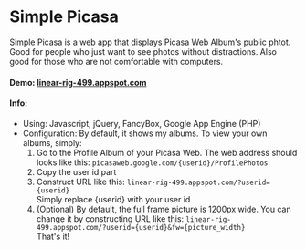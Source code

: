 Simple Picasa
=========

Simple Picasa is a web app that displays Picasa Web Album's public phtot. Good for people who just want to see photos without distractions. Also good for those who are not comfortable with computers.
<br>

#### Demo: [linear-rig-499.appspot.com](https://linear-rig-499.appspot.com)


#### Info:  
- Using: Javascript, jQuery, FancyBox, Google App Engine (PHP)
- Configuration: By default, it shows my albums. To view your own albums, simply:  
  1. Go to the Profile Album of your Picasa Web. The web address should looks like this: ```picasaweb.google.com/{userid}/ProfilePhotos```  
  2. Copy the user id part
  3. Construct URL like this: ```linear-rig-499.appspot.com/?userid={userid}```  
  Simply replace {userid} with your user id  
  4. (Optional) By default, the full frame picture is 1200px wide. You can change it by constructing URL like this: ```linear-rig-499.appspot.com/?userid={userid}&fw={picture_width}```  
That's it!
<br>



